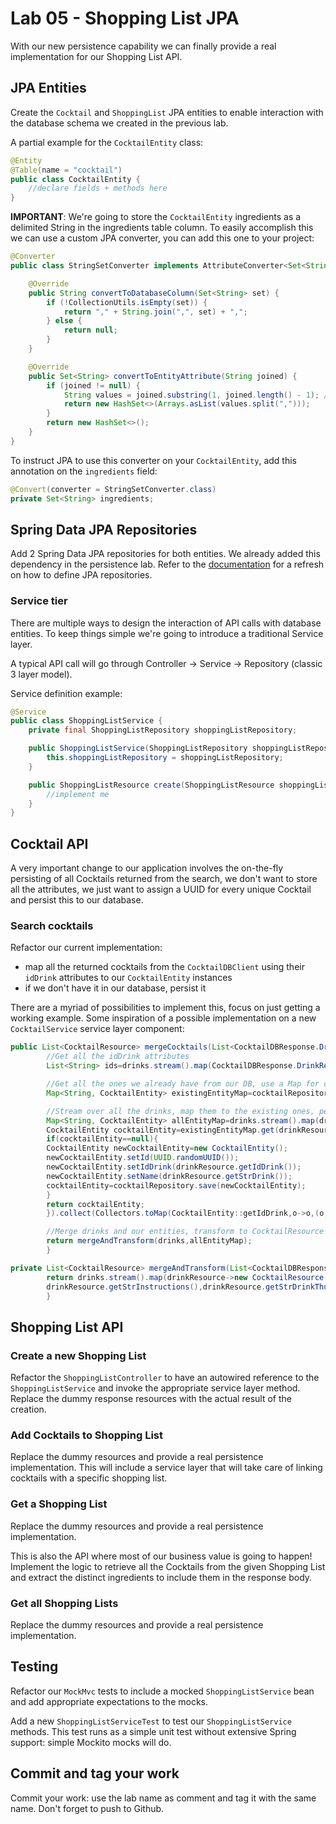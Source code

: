 # Lab 05 - Shopping List JPA
With our new persistence capability we can finally provide a real implementation for our Shopping List API.

## JPA Entities
Create the ``Cocktail`` and ``ShoppingList`` JPA entities to enable interaction with the database schema we created in
the previous lab.

A partial example for the ``CocktailEntity`` class:

```java
@Entity
@Table(name = "cocktail")
public class CocktailEntity {
    //declare fields + methods here
}
```

**IMPORTANT**: We're going to store the ``CocktailEntity`` ingredients as a delimited String in the ingredients table
column. To easily accomplish this we can use a custom JPA converter, you can add this one to your project:

```java
@Converter
public class StringSetConverter implements AttributeConverter<Set<String>, String> {

    @Override
    public String convertToDatabaseColumn(Set<String> set) {
        if (!CollectionUtils.isEmpty(set)) {
            return "," + String.join(",", set) + ",";
        } else {
            return null;
        }
    }

    @Override
    public Set<String> convertToEntityAttribute(String joined) {
        if (joined != null) {
            String values = joined.substring(1, joined.length() - 1); //Removes leading and trailing commas
            return new HashSet<>(Arrays.asList(values.split(",")));
        }
        return new HashSet<>();
    }
}
```

To instruct JPA to use this converter on your ``CocktailEntity``, add this annotation on the ``ingredients`` field:

```java
@Convert(converter = StringSetConverter.class)
private Set<String> ingredients;
```

## Spring Data JPA Repositories
Add 2 Spring Data JPA repositories for both entities. We already added this dependency in the persistence lab. Refer to
the [documentation](https://docs.spring.io/spring-data/jpa/docs/current/reference/html/#repositories.definition) for a
refresh on how to define JPA repositories.

### Service tier
There are multiple ways to design the interaction of API calls with database entities. To keep things simple we're going
to introduce a traditional Service layer.

A typical API call will go through Controller -> Service -> Repository (classic 3 layer model).

Service definition example:

```java
@Service
public class ShoppingListService {
    private final ShoppingListRepository shoppingListRepository;

    public ShoppingListService(ShoppingListRepository shoppingListRepository) {
        this.shoppingListRepository = shoppingListRepository;
    }

    public ShoppingListResource create(ShoppingListResource shoppingListResource) {
        //implement me
    }
}
```

## Cocktail API
A very important change to our application involves the on-the-fly persisting of all Cocktails returned from the search,
we don't want to store all the attributes, we just want to assign a UUID for every unique Cocktail and persist this to
our database.

### Search cocktails
Refactor our current implementation:

* map all the returned cocktails from the ``CocktailDBClient`` using their ``idDrink`` attributes to
  our ``CocktailEntity`` instances
* if we don't have it in our database, persist it

There are a myriad of possibilities to implement this, focus on just getting a working example. Some inspiration of a
possible implementation on a new ``CocktailService`` service layer component:

```java
public List<CocktailResource> mergeCocktails(List<CocktailDBResponse.DrinkResource>drinks){
        //Get all the idDrink attributes
        List<String> ids=drinks.stream().map(CocktailDBResponse.DrinkResource::getIdDrink).collect(Collectors.toList());

        //Get all the ones we already have from our DB, use a Map for convenient lookup
        Map<String, CocktailEntity> existingEntityMap=cocktailRepository.findByIdDrinkIn(ids).stream().collect(Collectors.toMap(CocktailEntity::getIdDrink,o->o,(o,o2)->o));

        //Stream over all the drinks, map them to the existing ones, persist a new one if not existing
        Map<String, CocktailEntity> allEntityMap=drinks.stream().map(drinkResource->{
        CocktailEntity cocktailEntity=existingEntityMap.get(drinkResource.getIdDrink());
        if(cocktailEntity==null){
        CocktailEntity newCocktailEntity=new CocktailEntity();
        newCocktailEntity.setId(UUID.randomUUID());
        newCocktailEntity.setIdDrink(drinkResource.getIdDrink());
        newCocktailEntity.setName(drinkResource.getStrDrink());
        cocktailEntity=cocktailRepository.save(newCocktailEntity);
        }
        return cocktailEntity;
        }).collect(Collectors.toMap(CocktailEntity::getIdDrink,o->o,(o,o2)->o));

        //Merge drinks and our entities, transform to CocktailResource instances
        return mergeAndTransform(drinks,allEntityMap);
        }

private List<CocktailResource> mergeAndTransform(List<CocktailDBResponse.DrinkResource>drinks,Map<String, CocktailEntity> allEntityMap){
        return drinks.stream().map(drinkResource->new CocktailResource(allEntityMap.get(drinkResource.getIdDrink()).getId(),drinkResource.getStrDrink(),drinkResource.getStrGlass(),
        drinkResource.getStrInstructions(),drinkResource.getStrDrinkThumb(),getIngredients(drinkResource))).collect(Collectors.toList());
        }
```

## Shopping List API
### Create a new Shopping List
Refactor the ``ShoppingListController`` to have an autowired reference to the ``ShoppingListService`` and invoke the
appropriate service layer method. Replace the dummy response resources with the actual result of the creation.

### Add Cocktails to Shopping List
Replace the dummy resources and provide a real persistence implementation. This will include a service layer that will
take care of linking cocktails with a specific shopping list.

### Get a Shopping List
Replace the dummy resources and provide a real persistence implementation.

This is also the API where most of our business value is going to happen! Implement the logic to retrieve all the
Cocktails from the given Shopping List and extract the distinct ingredients to include them in the response body.

### Get all Shopping Lists
Replace the dummy resources and provide a real persistence implementation.

## Testing
Refactor our ``MockMvc`` tests to include a mocked ``ShoppingListService`` bean and add appropriate expectations to the
mocks.

Add a new ``ShoppingListServiceTest`` to test our ``ShoppingListService`` methods. This test runs as a simple unit test
without extensive Spring support: simple Mockito mocks will do.

## Commit and tag your work

Commit your work: use the lab name as comment and tag it with the same name. Don't forget to push to Github.